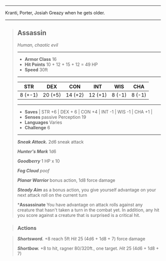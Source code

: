 ___
Kranti, Porter, Josiah Greazy when he gets older.
___
> ## Assassin
>*Human, chaotic evil*
> ___
> - **Armor Class** 16
> - **Hit Points** 10 + 12 + 15 + 12 = 49 HP 
> - **Speed** 30ft
>___
>|STR|DEX|CON|INT|WIS|CHA|
>|:---:|:---:|:---:|:---:|:---:|:---:|
>|8 (+-1)|20 (+5)|14 (+2)|12 (+1)|8 (-1)|8 (-1)|
>___
> - **Saves** | STR +6 | DEX + 6 | CON +4 | INT -1 | WIS -1 | CHA +1 |
> - **Senses** passive Perception 19
> - **Languages** Varies
> - **Challenge** 6
> ___
> ***Sneak Attack.*** 2d6 sneak attack
>
> ***Hunter's Mark*** 1d6
>
> ***Goodberry*** 1 HP x 10
>
> ***Fog Cloud*** *poof*
>
> ***Planar Warrior*** bonus action, 1d8 force damage
>
> ***Steady Aim*** as a bonus action, you give yourself advantage on your next attack roll on the current turn
>
> ***Assassinate** You have advantage on attack rolls against any creature that hasn't taken a turn in the combat yet. In addition, any hit you score against a creature that is surprised is a critical hit.

> ### Actions

> ***Shortsword.*** +8 reach 5ft *Hit* 25 (4d6 + 1d8 + 7) force damage
>
> ***Shortbow.*** +8 to hit, ragner 80/320ft., one target. *Hit* 25 (4d6 + 1d8 + 7)


